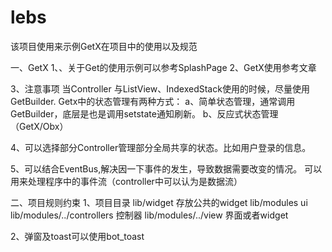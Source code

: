 # lebs

该项目使用来示例GetX在项目中的使用以及规范

一、GetX
1、、关于Get的使用示例可以参考SplashPage
2、GetX使用参考文章

3、注意事项
当Controller 与ListView、IndexedStack使用的时候，尽量使用GetBuilder.
Getx中的状态管理有两种方式：
a、简单状态管理，通常调用GetBuilder，底层是也是调用setstate通知刷新。
b、反应式状态管理（GetX/Obx）

4、可以选择部分Controller管理部分全局共享的状态。比如用户登录的信息。

5、可以结合EventBus,解决因一下事件的发生，导致数据需要改变的情况。
可以用来处理程序中的事件流（controller中可以认为是数据流）

二、项目规则约束
1、项目目录
lib/widget 存放公共的widget
lib/modules ui
lib/modules/../controllers 控制器
lib/modules/../view  界面或者widget

2、弹窗及toast可以使用bot_toast
